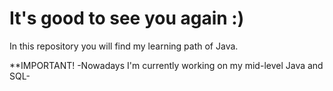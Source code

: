 # It's good to see you again :) 

In this repository you will find my learning path of Java.

**IMPORTANT! -Nowadays I'm currently working on my mid-level Java and SQL-

